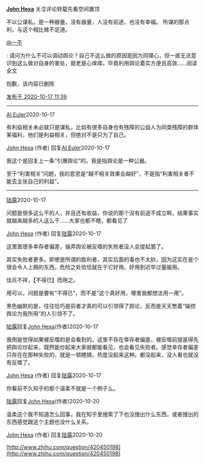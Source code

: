 [**John Hexa**](https://www.zhihu.com/people/mcbig)
关注评论转载先看空间置顶
>
不以公谋私，是一种器量。没有器量，人没有前途，也没有幸福。 所谋的那点利，与这个相比微不足道。
>
[@一不](https://www.zhihu.com/people/4f0a5a0122a58310a92cdb896baa6ac9)
>
: 请问为什么不可以调动舆论？自己不这么做的原因是因为同理心，但一直无法意识到这么做对自身的害处，就老是心痒痒。毕竟利用舆论着实方便且高效...…阅读全文
>>
抱歉，该内容已删除

[发布于 2020-10-17 11:39](https://www.zhihu.com/pin/1300762524343197696)

---

[AI Euler](https://www.zhihu.com/people/EulerAI)2020-10-17
>
有利益相关未必就只是谋私，比如有很多自身也有残障的公益人为同类残障的群体某福利，他们是利益相关，但绝对不是只为了自己。

[John Hexa](https://www.zhihu.com/people/mcbig)​ (作者) 回复[AI Euler](https://www.zhihu.com/people/EulerAI)2020-10-17
>
我这个是回复上一条“引爆舆论”的。我是指舆论是一种公器。  
  >
至于“利害相关”问题，我的意思是“越不相关效果会越好”，不是指“利害相关者不能去主张自己的利益”。

---

[陆露](https://www.zhihu.com/people/lu-lu-19-44-3)2020-10-17
>
问题是很多这么干的人，并且还有收益，你说的那个没有前途不成立啊，结果事实就越来越多的人这么干……大家也都不瞎，都看见了

[John Hexa](https://www.zhihu.com/people/mcbig)​ (作者) 回复[陆露](https://www.zhihu.com/people/lu-lu-19-44-3)2020-10-17
>
这里面很多幸存者偏差，操弄舆论被反噬的失败者没人会提起罢了。  
  >
其实失败者更多。即使是所谓的胜利者，其实后面的事也不太妙。因为这实在是个很会令人上瘾的东西，危险之处恰恰就在于它好用。好用到迟早过量服用。  
  >
佳兵不祥，【不得已】而用之。  
  >
用可以，问题是要有“不得已”，而不是“这个真好用，哪里我都想法用一用”。  
  >
黑色幽默的是，往往恰巧是前者才真的可以引领得了舆论，反而是天天憋着“操控舆论为我所用”的人引领不了。

[陆露](https://www.zhihu.com/people/lu-lu-19-44-3)回复[John Hexa](https://www.zhihu.com/people/mcbig)​ (作者)2020-10-17
>
我倒是觉得如果被反噬的是会看到的，这里不存在幸存者偏差，被反噬前提是得先把舆论炒起来，既然能炒起来大家就都能看见，也会看见失败者。感觉幸存者偏差只存在在那种失败的，就是一顿瞎搞，热度没起来这种。都没起来，没人看也就没有反噬了。

[John Hexa](https://www.zhihu.com/people/mcbig)​ (作者) 回复[陆露](https://www.zhihu.com/people/lu-lu-19-44-3)2020-10-17
>
你看前不久知乎的那个温柔不就是一个例子么。

[陆露](https://www.zhihu.com/people/lu-lu-19-44-3)回复[John Hexa](https://www.zhihu.com/people/mcbig)​ (作者)2020-10-20
>
温柔这个我不知道怎么回事，我在知乎里搜索了下也没搜出什么东西，或者搜出的东西感觉跟这个主题也没什么关系。

[John Hexa](https://www.zhihu.com/people/mcbig)​ (作者) 回复[陆露](https://www.zhihu.com/people/lu-lu-19-44-3)2020-10-20
>
[http://www.zhihu.com/question/420450198](http://www.zhihu.com/question/420450198)